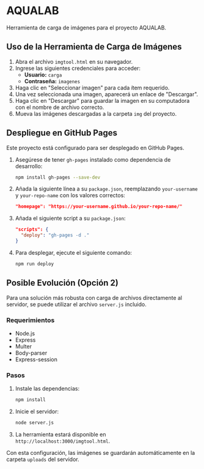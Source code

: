 # AQUALAB

Herramienta de carga de imágenes para el proyecto AQUALAB.

## Uso de la Herramienta de Carga de Imágenes

1.  Abra el archivo `imgtool.html` en su navegador.
2.  Ingrese las siguientes credenciales para acceder:
    *   **Usuario:** `carga`
    *   **Contraseña:** `imagenes`
3.  Haga clic en "Seleccionar imagen" para cada ítem requerido.
4.  Una vez seleccionada una imagen, aparecerá un enlace de "Descargar".
5.  Haga clic en "Descargar" para guardar la imagen en su computadora con el nombre de archivo correcto.
6.  Mueva las imágenes descargadas a la carpeta `img` del proyecto.

## Despliegue en GitHub Pages

Este proyecto está configurado para ser desplegado en GitHub Pages.

1.  Asegúrese de tener `gh-pages` instalado como dependencia de desarrollo:
    ```bash
    npm install gh-pages --save-dev
    ```
2.  Añada la siguiente línea a su `package.json`, reemplazando `your-username` y `your-repo-name` con los valores correctos:
    ```json
    "homepage": "https://your-username.github.io/your-repo-name/"
    ```
3.  Añada el siguiente script a su `package.json`:
    ```json
    "scripts": {
      "deploy": "gh-pages -d ."
    }
    ```
4.  Para desplegar, ejecute el siguiente comando:
    ```bash
    npm run deploy
    ```

## Posible Evolución (Opción 2)

Para una solución más robusta con carga de archivos directamente al servidor, se puede utilizar el archivo `server.js` incluido.

### Requerimientos

*   Node.js
*   Express
*   Multer
*   Body-parser
*   Express-session

### Pasos

1.  Instale las dependencias:
    ```bash
    npm install
    ```
2.  Inicie el servidor:
    ```bash
    node server.js
    ```
3.  La herramienta estará disponible en `http://localhost:3000/imgtool.html`.

Con esta configuración, las imágenes se guardarán automáticamente en la carpeta `uploads` del servidor.